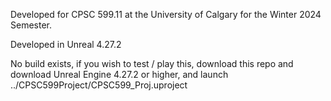 Developed for CPSC 599.11 at the University of Calgary for the Winter 2024 Semester.

Developed in Unreal 4.27.2

No build exists, if you wish to test / play this, download this repo and 
download Unreal Engine 4.27.2 or higher, and launch ../CPSC599Project/CPSC599_Proj.uproject
